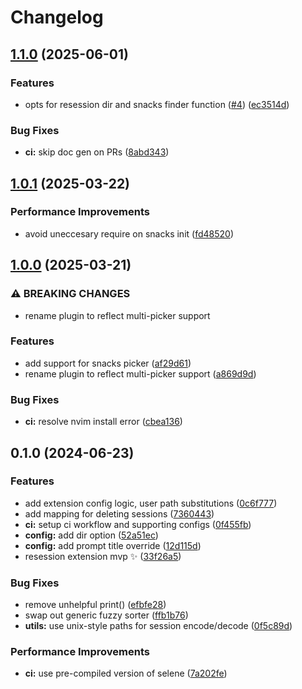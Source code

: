# Changelog

## [1.1.0](https://github.com/scottmckendry/pick-resession.nvim/compare/v1.0.1...v1.1.0) (2025-06-01)


### Features

* opts for resession dir and snacks finder function ([#4](https://github.com/scottmckendry/pick-resession.nvim/issues/4)) ([ec3514d](https://github.com/scottmckendry/pick-resession.nvim/commit/ec3514d903d12cfa6a15e33f9e081b8a29bba337))


### Bug Fixes

* **ci:** skip doc gen on PRs ([8abd343](https://github.com/scottmckendry/pick-resession.nvim/commit/8abd34345f2d803876117bcb39cc75185f45f49e))

## [1.0.1](https://github.com/scottmckendry/pick-resession.nvim/compare/v1.0.0...v1.0.1) (2025-03-22)


### Performance Improvements

* avoid uneccesary require on snacks init ([fd48520](https://github.com/scottmckendry/pick-resession.nvim/commit/fd48520710897f6f8cf7e91ea5b3e98a73d9eaf1))

## [1.0.0](https://github.com/scottmckendry/pick-resession.nvim/compare/v0.1.0...v1.0.0) (2025-03-21)


### ⚠ BREAKING CHANGES

* rename plugin to reflect multi-picker support

### Features

* add support for snacks picker ([af29d61](https://github.com/scottmckendry/pick-resession.nvim/commit/af29d61a244d1c40a5d9049fc8b24eabe0409107))
* rename plugin to reflect multi-picker support ([a869d9d](https://github.com/scottmckendry/pick-resession.nvim/commit/a869d9d6658d9264a87a60ab10777c8887b4d93b))


### Bug Fixes

* **ci:** resolve nvim install error ([cbea136](https://github.com/scottmckendry/pick-resession.nvim/commit/cbea136e99915e050feee1f202a7beb253a87b4e))

## 0.1.0 (2024-06-23)


### Features

* add extension config logic, user path substitutions ([0c6f777](https://github.com/scottmckendry/pick-resession.nvim/commit/0c6f777fb54b6921dbee2900d8de02f2db4a0349))
* add mapping for deleting sessions ([7360443](https://github.com/scottmckendry/pick-resession.nvim/commit/73604433ef9a98bfbb3da1fc1ed5408e034c2291))
* **ci:** setup ci workflow and supporting configs ([0f455fb](https://github.com/scottmckendry/pick-resession.nvim/commit/0f455fbcab112f863b34e5d49c9ae5b6d7e211a7))
* **config:** add dir option ([52a51ec](https://github.com/scottmckendry/pick-resession.nvim/commit/52a51eca82684ab98bc89398f88a132734d130c3))
* **config:** add prompt title override ([12d115d](https://github.com/scottmckendry/pick-resession.nvim/commit/12d115d9fdd2339bf0d40dcf0c3b20a56861c565))
* resession extension mvp :sparkles: ([33f26a5](https://github.com/scottmckendry/pick-resession.nvim/commit/33f26a553ecfbe176fcb58b94e6fb801ff58c75a))


### Bug Fixes

* remove unhelpful print() ([efbfe28](https://github.com/scottmckendry/pick-resession.nvim/commit/efbfe281aaa865aa7666abdb1c3722ba2c4efc6e))
* swap out generic fuzzy sorter ([ffb1b76](https://github.com/scottmckendry/pick-resession.nvim/commit/ffb1b760dab4c08a859abbee4e5eb92496c4dbac))
* **utils:** use unix-style paths for session encode/decode ([0f5c89d](https://github.com/scottmckendry/pick-resession.nvim/commit/0f5c89d33093ed5ab0b5b780eb29e5b3b1a76cbf))


### Performance Improvements

* **ci:** use pre-compiled version of selene ([7a202fe](https://github.com/scottmckendry/pick-resession.nvim/commit/7a202fef6d0ba8379d8a33e459ab5af74823c796))
